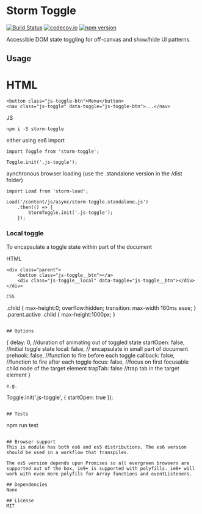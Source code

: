 # Storm Toggle

[![Build Status](https://travis-ci.org/mjbp/storm-toggle.svg?branch=master)](https://travis-ci.org/mjbp/storm-toggle)
[![codecov.io](http://codecov.io/github/mjbp/storm-toggle/coverage.svg?branch=master)](http://codecov.io/github/mjbp/storm-toggle?branch=master)
[![npm version](https://badge.fury.io/js/storm-toggle.svg)](https://badge.fury.io/js/storm-toggle)

Accessible DOM state toggling for off-canvas and show/hide UI patterns.

## Usage
HTML
=======
```
<button class="js-toggle-btn">Menu</button>
<nav class="js-toggle" data-toggle="js-toggle-btn">...</nav>
```

JS
```
npm i -S storm-toggle
```
either using es6 import
```
import Toggle from 'storm-toggle';

Toggle.init('.js-toggle');
```
aynchronous browser loading (use the .standalone version in the /dist folder)
```
import Load from 'storm-load';

Load('/content/js/async/storm-toggle.standalone.js')
    .then(() => {
        StormToggle.init('.js-toggle');
    });
```

### Local toggle
To encapsulate a toggle state within part of the document

HTML
```
<div class="parent">
    <button class="js-toggle__btn"></a>
    <div class="js-toggle__local" data-toggle="js-toggle__btn"></div>
</div>
```
```
CSS
```
.child {
    max-height:0;
    overflow:hidden;
    transition: max-width 160ms ease;
}
.parent.active .child {
    max-height:1000px;
}
```

## Options
```
{
	delay: 0, //duration of animating out of toggled state
	startOpen: false,  //initial toggle state
	local: false, // encapsulate in small part of document
	prehook: false, //function to fire before each toggle
	callback: false, //function to fire after each toggle
	focus: false, //focus on first focusable child node of the target element
	trapTab: false //trap tab in the target element
}
```
e.g.
```
Toggle.init('.js-toggle', {
    startOpen: true
});
```

## Tests
```
npm run test
```

## Browser support
This is module has both es6 and es5 distributions. The es6 version should be used in a workflow that transpiles.

The es5 version depends upon Promises so all evergreen browsers are supported out of the box, ie9+ is supported with polyfills. ie8+ will work with even more polyfils for Array functions and eventListeners.

## Dependencies
None

## License
MIT